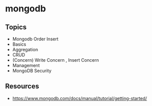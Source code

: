 # mongodb

## Topics

* Mongodb Order Insert
* Basics
* Aggregation
* CRUD
* (Concern) Write Concern , Insert Concern
* Management
* MongoDB Security

## Resources
* https://www.mongodb.com/docs/manual/tutorial/getting-started/
